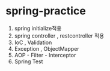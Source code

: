 # spring-practice

1. spring initialize적용
2. spring controller , restcontroller 적용
3. IoC , Validation
4. Exception , ObjectMapper
5. AOP - Filter - Interceptor
6. Spring Test
